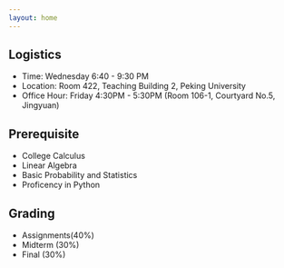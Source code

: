 ```yaml
---
layout: home
---
```


## Logistics
* Time: Wednesday 6:40 - 9:30 PM
* Location: Room 422, Teaching Building 2, Peking University
* Office Hour: Friday 4:30PM - 5:30PM (Room 106-1, Courtyard No.5, Jingyuan)



## Prerequisite
* College Calculus
* Linear Algebra
* Basic Probability and Statistics
* Proficency in Python

## Grading 
* Assignments(40%)
* Midterm (30%)
* Final (30%)
  <!--- Please see [Assignments](https://hughw19.github.io/IntrotoCV/assignments/) page for more information. --->





